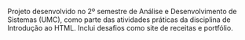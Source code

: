 Projeto desenvolvido no 2º semestre de Análise e Desenvolvimento de Sistemas (UMC), como parte das atividades práticas da disciplina de Introdução ao HTML.
Inclui desafios como site de receitas e portfólio.
